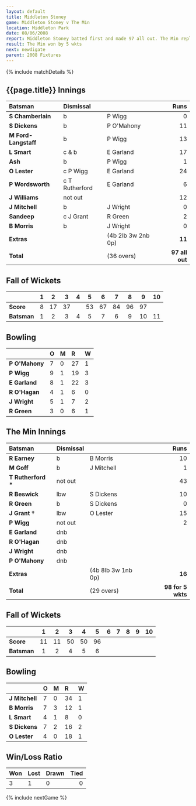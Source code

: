 ```yaml
---
layout: default
title: Middleton Stoney
game: Middleton Stoney v The Min
location: Middleton Park
date: 08/06/2008
report: Middleton Stoney batted first and made 97 all out. The Min replied with 98 for 5 wkts
result: The Min won by 5 wkts
next: newdigate
parent: 2008 Fixtures
---
```


{% include matchDetails %}

## {{page.title}} Innings

| Batsman | Dismissal |  | Runs |
|:---|:---|---|---:|
| **S Chamberlain** | b | P Wigg | 0 |
| **S Dickens** | b | P O'Mahony | 11 |
| **M Ford-Langstaff** | b | P Wigg | 13 |
| **L Smart** | c & b | E Garland | 17 |
| **Ash** | b | P Wigg | 1 |
| **O Lester** | c P Wigg | E Garland | 24 |
| **P Wordsworth** | c T Rutherford | E Garland | 6 |
| **J Williams** | not out |  | 12 |
| **J Mitchell** | b | J Wright | 0 |
| **Sandeep** | c J Grant | R Green | 2 |
| **B Morris** | b | J Wright | 0 |
| **Extras** | | (4b 2lb 3w 2nb 0p) | **11** |
| **Total** | | (36 overs) | **97 all out** |

## Fall of Wickets

| | 1 | 2 | 3 | 4 | 5 | 6 | 7 | 8 | 9 | 10 |
|---|:---:|:---:|:---:|:---:|:---:|:---:|:---:|:---:|:---:|:---:|
| **Score** | 8 | 17 | 37 |  | 53 | 67 | 84 | 96 | 97 |  |
| **Batsman** | 1 | 2 | 3 | 4 | 5 | 7 | 6 | 9 | 10 | 11 |

## Bowling

| | O | M | R | W |
|---|:---|:---|:---|:---|
| **P O'Mahony** | 7 | 0 | 27 | 1 |
| **P Wigg** | 9 | 1 | 19 | 3 |
| **E Garland** | 8 | 1 | 22 | 3 |
| **R O'Hagan** | 4 | 1 | 6 | 0 |
| **J Wright** | 5 | 1 | 7 | 2 |
| **R Green** | 3 | 0 | 6 | 1 |

## The Min Innings

| Batsman | Dismissal |  | Runs |
|:---|:---|---|---:|
| **R Earney** | b | B Morris | 10 |
| **M Goff** | b | J Mitchell | 1 |
| **T Rutherford &#42;** | not out |  | 43 |
| **R Beswick** | lbw | S Dickens | 10 |
| **R Green** | b | S Dickens | 0 |
| **J Grant &#8224;** | lbw | O Lester | 15 |
| **P Wigg** | not out |  | 2 |
| **E Garland** | dnb |  |  |
| **R O'Hagan** | dnb |  |  |
| **J Wright** | dnb |  |  |
| **P O'Mahony** | dnb |  |  |
| **Extras** | | (4b 8lb 3w 1nb 0p) | **16** |
| **Total** | | (29 overs) | **98 for 5 wkts** |

## Fall of Wickets

| | 1 | 2 | 3 | 4 | 5 | 6 | 7 | 8 | 9 | 10 |
|---|:---:|:---:|:---:|:---:|:---:|:---:|:---:|:---:|:---:|:---:|
| **Score** | 11 | 11 | 50 | 50 | 96 |  |  |  |  |  |
| **Batsman** | 1 | 2 | 4 | 5 | 6 |  |  |  |  |  |

## Bowling

| | O | M | R | W |
|---|:---|:---|:---|:---|
| **J Mitchell** | 7 | 0 | 34 | 1 |
| **B Morris** | 7 | 3 | 12 | 1 |
| **L Smart** | 4 | 1 | 8 | 0 |
| **S Dickens** | 7 | 2 | 16 | 2 |
| **O Lester** | 4 | 0 | 18 | 1 |

## Win/Loss Ratio

| Won | Lost | Drawn | Tied |
|:---|:---|:---|---:|
| 3 | 1 | 0 | 0 |

{% include nextGame %}